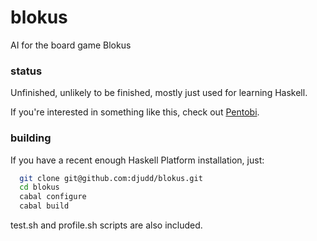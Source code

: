 blokus
======

AI for the board game Blokus

### status
Unfinished, unlikely to be finished, mostly just used for learning Haskell. 

If you're interested in something like this, check out [Pentobi](http://pentobi.sourceforge.net/).

### building
If you have a recent enough Haskell Platform installation, just:
```bash
  git clone git@github.com:djudd/blokus.git
  cd blokus
  cabal configure
  cabal build
```

test.sh and profile.sh scripts are also included.
